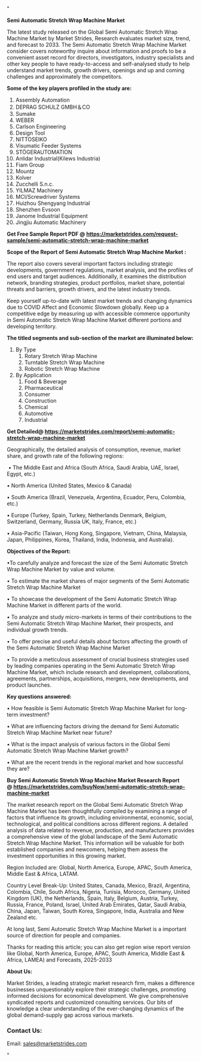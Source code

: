 "<p><strong>Semi Automatic Stretch Wrap Machine Market</strong></p>
<p>The latest study released on the Global Semi Automatic Stretch Wrap Machine Market by Market Strides, Research evaluates market size, trend, and forecast to 2033. The Semi Automatic Stretch Wrap Machine Market consider covers noteworthy inquire about information and proofs to be a convenient asset record for directors, investigators, industry specialists and other key people to have ready-to-access and self-analysed study to help understand market trends, growth drivers, openings and up and coming challenges and approximately the competitors.</p>
<p><strong> Some of the key players profiled in the study are: </strong></p>
<p><ol><li>Assembly Automation</li><li>DEPRAG SCHULZ GMBH＆CO</li><li>Sumake</li><li>WEBER</li><li>Carlson Engineering</li><li>Design Tool</li><li>NITTOSEIKO</li><li>Visumatic Feeder Systems</li><li>STÖGERAUTOMATION</li><li>Anlidar Industrial(Kilews Industria)</li><li>Fiam Group</li><li>Mountz</li><li>Kolver</li><li>Zucchelli S.n.c.</li><li>YILMAZ Machinery</li><li>MCI/Screwdriver Systems</li><li>Huizhou Shengyang Industrial</li><li>Shenzhen Evsoon</li><li>Janome Industrial Equipment</li><li>Jingjiu Automatic Machinery</li></ol></p>
<p><strong>Get Free Sample Report PDF @ <a href=https://marketstrides.com/request-sample/semi-automatic-stretch-wrap-machine-market>https://marketstrides.com/request-sample/semi-automatic-stretch-wrap-machine-market</a></strong></p>
<p><strong> Scope of the Report of Semi Automatic Stretch Wrap Machine Market : </strong></p>
<p>The report also covers several important factors including strategic developments, government regulations, market analysis, and the profiles of end users and target audiences. Additionally, it examines the distribution network, branding strategies, product portfolios, market share, potential threats and barriers, growth drivers, and the latest industry trends.</p>
<p>Keep yourself up-to-date with latest market trends and changing dynamics due to COVID Affect and Economic Slowdown globally. Keep up a competitive edge by measuring up with accessible commerce opportunity in Semi Automatic Stretch Wrap Machine Market different portions and developing territory.</p>
<p><strong> The titled segments and sub-section of the market are illuminated below: </strong></p>
<p><ol><li>By Type<ol><li>Rotary Stretch Wrap Machine</li><li>Turntable Stretch Wrap Machine</li><li>Robotic Stretch Wrap Machine</li></ol></li><li>By Application<ol><li>Food & Beverage</li><li>Pharmaceutical</li><li>Consumer</li><li>Construction</li><li>Chemical</li><li>Automotive</li><li>Industrial</li></ol></li></ol></p>
<p><strong>Get Detailed@ <a href=https://marketstrides.com/report/semi-automatic-stretch-wrap-machine-market>https://marketstrides.com/report/semi-automatic-stretch-wrap-machine-market</a></strong></p>
<p>Geographically, the detailed analysis of consumption, revenue, market share, and growth rate of the following regions:</p>
<p>&nbsp;&bull; The Middle East and Africa (South Africa, Saudi Arabia, UAE, Israel, Egypt, etc.)</p>
<p>&bull; North America (United States, Mexico &amp; Canada)</p>
<p>&bull; South America (Brazil, Venezuela, Argentina, Ecuador, Peru, Colombia, etc.)</p>
<p>&bull; Europe (Turkey, Spain, Turkey, Netherlands Denmark, Belgium, Switzerland, Germany, Russia UK, Italy, France, etc.)</p>
<p>&bull; Asia-Pacific (Taiwan, Hong Kong, Singapore, Vietnam, China, Malaysia, Japan, Philippines, Korea, Thailand, India, Indonesia, and Australia).</p>
<p><strong>Objectives of the Report: </strong></p>
<p>&bull;To carefully analyze and forecast the size of the Semi Automatic Stretch Wrap Machine Market by value and volume.</p>
<p>&bull; To estimate the market shares of major segments of the Semi Automatic Stretch Wrap Machine Market</p>
<p>&bull; To showcase the development of the Semi Automatic Stretch Wrap Machine Market in different parts of the world.</p>
<p>&bull; To analyze and study micro-markets in terms of their contributions to the Semi Automatic Stretch Wrap Machine Market, their prospects, and individual growth trends.</p>
<p>&bull; To offer precise and useful details about factors affecting the growth of the Semi Automatic Stretch Wrap Machine Market</p>
<p>&bull; To provide a meticulous assessment of crucial business strategies used by leading companies operating in the Semi Automatic Stretch Wrap Machine Market, which include research and development, collaborations, agreements, partnerships, acquisitions, mergers, new developments, and product launches.</p>
<p><strong>Key questions answered: </strong></p>
<p>&bull; How feasible is Semi Automatic Stretch Wrap Machine Market for long-term investment?</p>
<p>&bull; What are influencing factors driving the demand for Semi Automatic Stretch Wrap Machine Market near future?</p>
<p>&bull; What is the impact analysis of various factors in the Global Semi Automatic Stretch Wrap Machine Market growth?</p>
<p>&bull; What are the recent trends in the regional market and how successful they are?</p>
<p><strong>Buy Semi Automatic Stretch Wrap Machine Market Research Report @&nbsp;<a href=https://marketstrides.com/buyNow/semi-automatic-stretch-wrap-machine-market>https://marketstrides.com/buyNow/semi-automatic-stretch-wrap-machine-market</a></strong></p>
<p>The market research report on the Global Semi Automatic Stretch Wrap Machine Market has been thoughtfully compiled by examining a range of factors that influence its growth, including environmental, economic, social, technological, and political conditions across different regions. A detailed analysis of data related to revenue, production, and manufacturers provides a comprehensive view of the global landscape of the Semi Automatic Stretch Wrap Machine Market. This information will be valuable for both established companies and newcomers, helping them assess the investment opportunities in this growing market.</p>
<p>Region Included are: Global, North America, Europe, APAC, South America, Middle East &amp; Africa, LATAM.</p>
<p>Country Level Break-Up: United States, Canada, Mexico, Brazil, Argentina, Colombia, Chile, South Africa, Nigeria, Tunisia, Morocco, Germany, United Kingdom (UK), the Netherlands, Spain, Italy, Belgium, Austria, Turkey, Russia, France, Poland, Israel, United Arab Emirates, Qatar, Saudi Arabia, China, Japan, Taiwan, South Korea, Singapore, India, Australia and New Zealand etc.</p>
<p>At long last, Semi Automatic Stretch Wrap Machine Market is a important source of direction for people and companies.</p>
<p>Thanks for reading this article; you can also get region wise report version like Global, North America, Europe, APAC, South America, Middle East &amp; Africa, LAMEA) and Forecasts, 2025-2033</p>
<p><strong>About Us: </strong></p>
<p>Market Strides, a leading strategic market research firm, makes a difference businesses unquestionably explore their strategic challenges, promoting informed decisions for economical development. We give comprehensive syndicated reports and customized consulting services. Our bits of knowledge a clear understanding of the ever-changing dynamics of the global demand-supply gap across various markets.</p>
<h3>Contact Us:</h3>
<p>Email: <a href=mailto:sales@marketstrides.com>sales@marketstrides.com</a></p>"
